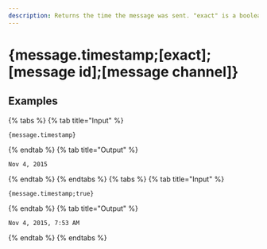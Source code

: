 ```yaml
---
description: Returns the time the message was sent. "exact" is a boolean indicating whether to include hours/minutes.
---
```

# {message.timestamp;[exact];[message id];[message channel]}
## Examples
{% tabs %}
{% tab title="Input" %}
```text
{message.timestamp}
```
{% endtab %}
{% tab title="Output" %}
```text
Nov 4, 2015
```
{% endtab %}
{% endtabs %}
{% tabs %}
{% tab title="Input" %}
```text
{message.timestamp;true}
```
{% endtab %}
{% tab title="Output" %}
```text
Nov 4, 2015, 7:53 AM
```
{% endtab %}
{% endtabs %}